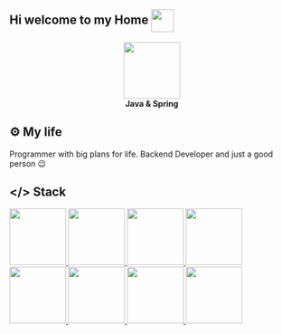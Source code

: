 ## Hi welcome to my Home <img src="https://github.com/goforbg/telegram-emoji-gifs/blob/master/wink.gif?raw=true" width="40" align="center"/>

<!--
**Misterser1/Misterser1** is a ✨ _special_ ✨ repository because its `README.md` (this file) appears on your GitHub profile.

Here are some ideas to get you started:

- 🔭 I’m currently working on ...
- 🌱 I’m currently learning ...
- 👯 I’m looking to collaborate on ...
- 🤔 I’m looking for help with ...
- 💬 Ask me about ...
- 📫 How to reach me: ...
- 😄 Pronouns: ...
- ⚡ Fun fact: ...
-->
<div id="header" align="center">
  <img src="https://img.icons8.com/?size=100&id=90519&format=png&color=000000" width="100"/>
</div>
<div id="header2" align="center">
  <b>Java & Spring</b>
</div>

## ⚙️ My life
Programmer with big plans for life. Backend Developer and just a good person 😉

## </> Stack
<div id="stack">
  <a href="https://www.java.com/ru/" style="color: #000 !important;">
  <img src="https://img.icons8.com/?size=100&id=13679&format=png&color=000000" width="100"/>
  </a>
  <a href="https://spring.io/">
  <img src="https://img.icons8.com/?size=100&id=90519&format=png&color=000000" width="100"/>
  </a>
  <a href="https://www.postgresql.org/">
  <img src="https://img.icons8.com/?size=100&id=38561&format=png&color=000000" width="100"/>
  </a>
  <a href="https://httpd.apache.org/">
  <img src="https://img.icons8.com/?size=100&id=t5FJr3NzrPSm&format=png&color=000000" width="100"/>
  </a>
  <a href="https://github.com/session">
  <img src="https://img.icons8.com/?size=100&id=20906&format=png&color=000000" width="100"/>
  </a>
  <a href="https://www.docker.com/">
  <img src="https://img.icons8.com/?size=100&id=cdYUlRaag9G9&format=png&color=000000" width="100"/>
  </a>
  <a href="https://kafka.apache.org/">
  <img src="https://img.icons8.com/?size=100&id=fOhLNqGJsUbJ&format=png&color=000000" width="100"/>
  </a>
  <a href="https://hibernate.org/">
  <img src="https://cdn.icon-icons.com/icons2/2699/PNG/512/hibernate_logo_icon_171004.png" width="100"/>
  </a>
</div>
